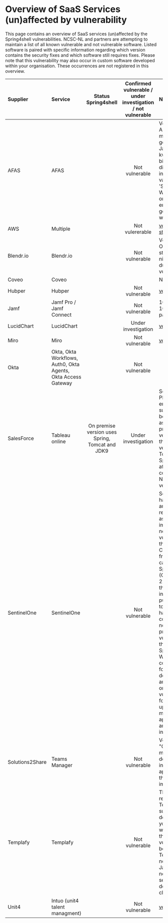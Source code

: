 # Overview of SaaS Services (un)affected by vulnerability

This page contains an overview of SaaS services (un)affected by the Spring4shell vulnerabilities. NCSC-NL and partners are attempting to maintain a list of all known vulnerable and not vulnerable software. Listed software is paired with specific information regarding which version contains the security fixes and which software still requires fixes. Please note that this vulnerability may also occur in custom software developed within your organisation. These occurrences are not registered in this overview.

| Supplier | Service | Status Spring4shell | Confirmed vulnerable / under investigation / not vulnerable | Notes | Links |
|:---------|:--------|:-------------------:|:--------------------:|:------|------:|
| AFAS | AFAS | | Not vulnerable | Vendor email: AFAS Online maakt geen gebruik van Java en/of de kwetsbare bibliotheken die bekend zijn in het kader van 'Spring4Shell'. We volgen de ontwikkelingen en nemen gepaste actie waar nodig. | |
| AWS | Multiple | | Not vulererable | [vendor statement](mails/aws.md) | |
| Blendr.io | Blendr.io | | Not vulnerable | Vendor email: Onze code stack steunt niet op java, dus er is geen vulnerability. | |
| Coveo | Coveo | | | Not vulnerable | [vendor email](mails/coveo.md) | |
| Hubper | Hubper | | Not vulnerable | [vendor email](mails/hubper.md) | |
| Jamf | Jamf Pro / Jamf Connect | | Not vulnerable | 10.37.2 and 10.36.4 patched | https://community.jamf.com/t5/jamf-pro/spring4shell-vulnerability/td-p/262584 |
| LucidChart | LucidChart | | Under investigation | [vendor email](mails/lucidchart.md) | |
| Miro | Miro | | Not vulnerable | [vendor email](mails/miro.md) | |
| Okta | Okta, Okta Workflows, Auth0, Okta Agents, Okta Access Gateway | | Not vulnerable | | https://sec.okta.com/articles/2022/04/oktas-response-cve-2022-22965-spring4shell | 
| SalesForce | Tableau online | On premise version uses Spring, Tomcat and JDK9 | Under investigation | Schuberg Philis engineers suspect this to be vulnerable as the on premise version has the "right" versions of Tomcat and Spring in the affected configuration. No word from vendor yet | https://kb.tableau.com/articles/issue/Spring4Shell-CVE-2022-22963-and-CVE-2022-22965 and https://status.salesforce.com/generalmessages/884 |
| SentinelOne | SentinelOne | | Not vulnerable | SentinelOne has conducted an internal review to assess the impact of the new zero-day vulnerability in the Spring Core Java framework called Spring4Shell (CVE-2022-22965). With the information published up to this date we have concluded that none of our products are vulnerable to the new Spring4Shell. We will continue to follow the development and research on the vulnerability for published updates and monitor our applications and infrastructure. | |
| Solutions2Share | Teams Manager | | Not vulnerable | Vendor email: "Good morning we don't use that in our application, so there is no impact for us." | |
| Templafy | Templafy | | Not vulnerable | Thank you for reaching out to Templafy support, I don't believe you need to worry about this vulnerability because Templafy does not have any Java code, neither on our servers, nor deployed to clients. | |
| Unit4 | Intuo (unit4 talent managment) | | Not vulnerable | [vendor email](mails/unit4.md) | |
